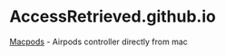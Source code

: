 # AccessRetrieved.github.io
[Macpods](https://accessretrieved.github.io/) - Airpods controller directly from mac
